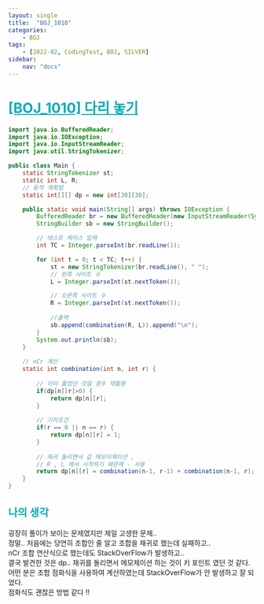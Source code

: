 ```yaml
---
layout: single
title:  "BOJ_1010"
categories: 
    - BOJ
tags: 
    - [2022-02, CodingTest, BOJ, SILVER]
sidebar:
    nav: "docs"
---
```


# <b><a style="color:#00adb5" href="https://www.acmicpc.net/problem/1010" target=_blank>[BOJ_1010] 다리 놓기</a></b>

```java
import java.io.BufferedReader;
import java.io.IOException;
import java.io.InputStreamReader;
import java.util.StringTokenizer;

public class Main {
	static StringTokenizer st;
	static int L, R;
	// 동적 계획법
	static int[][] dp = new int[30][30];

	public static void main(String[] args) throws IOException {
		BufferedReader br = new BufferedReader(new InputStreamReader(System.in));
		StringBuilder sb = new StringBuilder();

		// 테스트 케이스 입력
		int TC = Integer.parseInt(br.readLine());

		for (int t = 0; t < TC; t++) {
			st = new StringTokenizer(br.readLine(), " ");
			// 왼쪽 사이트 수
			L = Integer.parseInt(st.nextToken());

			// 오른쪽 사이트 수
			R = Integer.parseInt(st.nextToken());
			
			//출력
			sb.append(combination(R, L)).append("\n");
		}
		System.out.println(sb);
	}
	
	// nCr 계산
	static int combination(int n, int r) {
		
		// 이미 풀었던 것일 경우 재활용
		if(dp[n][r]>0) {
			return dp[n][r];
		}
		
		// 기저조건
		if(r == 0 || n == r) {
			return dp[n][r] = 1;
		}
		
		// 재귀 돌리면서 값 메모이제이션 , 
		// R , L 에서 시작하기 때문에 - 사용
		return dp[n][r] = combination(n-1, r-1) + combination(n-1, r);
	}
}
```


## <b><a style="color:#00adb5">나의 생각</a></b>
굉장히 풀이가 보이는 문제였지만 제일 고생한 문제..<br>
정말.. 처음에는 당연히 조합인 줄 알고 조합을 재귀로 했는데 실패하고.. <br>
nCr 조합 연산식으로 했는데도 StackOverFlow가 발생하고..<br>
결국 발견한 것은 dp.. 재귀를 돌리면서 메모제이션 하는 것이 키 포인트 였던 것 같다.<br>
어떤 분은 조합 점화식을 사용하여 계산하였는데 StackOverFlow가 안 발생하고 잘 되었다.<br>
점화식도 괜찮은 방법 같다 !!